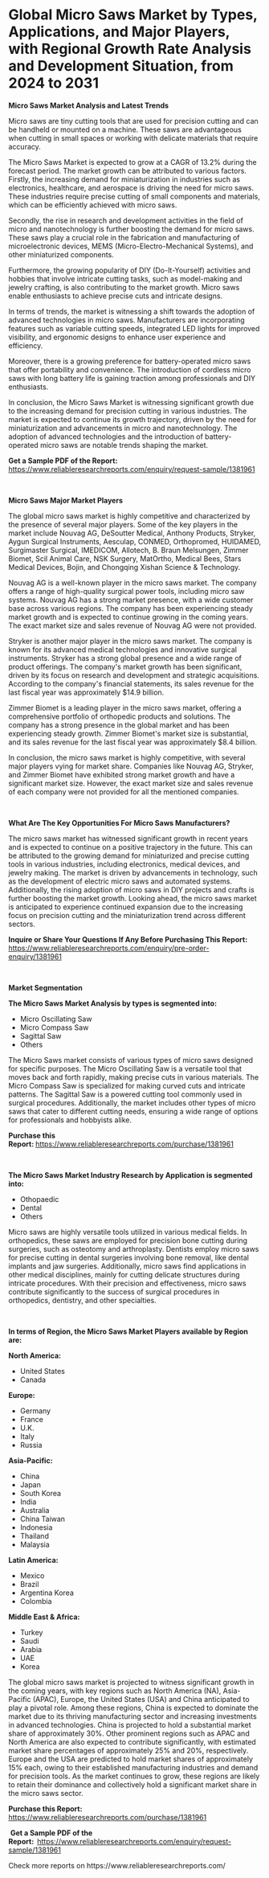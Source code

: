 <p><h1>Global Micro Saws Market by Types, Applications, and Major Players, with Regional Growth Rate Analysis and Development Situation, from 2024 to 2031</h1></p><p><strong>Micro Saws Market Analysis and Latest Trends</strong></p>
<p><p>Micro saws are tiny cutting tools that are used for precision cutting and can be handheld or mounted on a machine. These saws are advantageous when cutting in small spaces or working with delicate materials that require accuracy.</p><p>The Micro Saws Market is expected to grow at a CAGR of 13.2% during the forecast period. The market growth can be attributed to various factors. Firstly, the increasing demand for miniaturization in industries such as electronics, healthcare, and aerospace is driving the need for micro saws. These industries require precise cutting of small components and materials, which can be efficiently achieved with micro saws.</p><p>Secondly, the rise in research and development activities in the field of micro and nanotechnology is further boosting the demand for micro saws. These saws play a crucial role in the fabrication and manufacturing of microelectronic devices, MEMS (Micro-Electro-Mechanical Systems), and other miniaturized components.</p><p>Furthermore, the growing popularity of DIY (Do-It-Yourself) activities and hobbies that involve intricate cutting tasks, such as model-making and jewelry crafting, is also contributing to the market growth. Micro saws enable enthusiasts to achieve precise cuts and intricate designs.</p><p>In terms of trends, the market is witnessing a shift towards the adoption of advanced technologies in micro saws. Manufacturers are incorporating features such as variable cutting speeds, integrated LED lights for improved visibility, and ergonomic designs to enhance user experience and efficiency.</p><p>Moreover, there is a growing preference for battery-operated micro saws that offer portability and convenience. The introduction of cordless micro saws with long battery life is gaining traction among professionals and DIY enthusiasts.</p><p>In conclusion, the Micro Saws Market is witnessing significant growth due to the increasing demand for precision cutting in various industries. The market is expected to continue its growth trajectory, driven by the need for miniaturization and advancements in micro and nanotechnology. The adoption of advanced technologies and the introduction of battery-operated micro saws are notable trends shaping the market.</p></p>
<p><strong>Get a Sample PDF of the Report:&nbsp;</strong> <a href="https://www.reliableresearchreports.com/enquiry/request-sample/1381961">https://www.reliableresearchreports.com/enquiry/request-sample/1381961</a></p>
<p>&nbsp;</p>
<p><strong>Micro Saws Major Market Players</strong></p>
<p><p>The global micro saws market is highly competitive and characterized by the presence of several major players. Some of the key players in the market include Nouvag AG, DeSoutter Medical, Anthony Products, Stryker, Aygun Surgical Instruments, Aesculap, CONMED, Orthopromed, HUIDAMED, Surgimaster Surgical, IMEDICOM, Allotech, B. Braun Melsungen, Zimmer Biomet, Scil Animal Care, NSK Surgery, MatOrtho, Medical Bees, Stars Medical Devices, Bojin, and Chongqing Xishan Science & Technology.</p><p>Nouvag AG is a well-known player in the micro saws market. The company offers a range of high-quality surgical power tools, including micro saw systems. Nouvag AG has a strong market presence, with a wide customer base across various regions. The company has been experiencing steady market growth and is expected to continue growing in the coming years. The exact market size and sales revenue of Nouvag AG were not provided.</p><p>Stryker is another major player in the micro saws market. The company is known for its advanced medical technologies and innovative surgical instruments. Stryker has a strong global presence and a wide range of product offerings. The company's market growth has been significant, driven by its focus on research and development and strategic acquisitions. According to the company's financial statements, its sales revenue for the last fiscal year was approximately $14.9 billion.</p><p>Zimmer Biomet is a leading player in the micro saws market, offering a comprehensive portfolio of orthopedic products and solutions. The company has a strong presence in the global market and has been experiencing steady growth. Zimmer Biomet's market size is substantial, and its sales revenue for the last fiscal year was approximately $8.4 billion.</p><p>In conclusion, the micro saws market is highly competitive, with several major players vying for market share. Companies like Nouvag AG, Stryker, and Zimmer Biomet have exhibited strong market growth and have a significant market size. However, the exact market size and sales revenue of each company were not provided for all the mentioned companies.</p></p>
<p>&nbsp;</p>
<p><strong>What Are The Key Opportunities For Micro Saws Manufacturers?</strong></p>
<p><p>The micro saws market has witnessed significant growth in recent years and is expected to continue on a positive trajectory in the future. This can be attributed to the growing demand for miniaturized and precise cutting tools in various industries, including electronics, medical devices, and jewelry making. The market is driven by advancements in technology, such as the development of electric micro saws and automated systems. Additionally, the rising adoption of micro saws in DIY projects and crafts is further boosting the market growth. Looking ahead, the micro saws market is anticipated to experience continued expansion due to the increasing focus on precision cutting and the miniaturization trend across different sectors.</p></p>
<p><strong>Inquire or Share Your Questions If Any Before Purchasing This Report:</strong> <a href="https://www.reliableresearchreports.com/enquiry/pre-order-enquiry/1381961">https://www.reliableresearchreports.com/enquiry/pre-order-enquiry/1381961</a></p>
<p>&nbsp;</p>
<p><strong>Market Segmentation</strong></p>
<p><strong>The Micro Saws Market Analysis by types is segmented into:</strong></p>
<p><ul><li>Micro Oscillating Saw</li><li>Micro Compass Saw</li><li>Sagittal Saw</li><li>Others</li></ul></p>
<p><p>The Micro Saws market consists of various types of micro saws designed for specific purposes. The Micro Oscillating Saw is a versatile tool that moves back and forth rapidly, making precise cuts in various materials. The Micro Compass Saw is specialized for making curved cuts and intricate patterns. The Sagittal Saw is a powered cutting tool commonly used in surgical procedures. Additionally, the market includes other types of micro saws that cater to different cutting needs, ensuring a wide range of options for professionals and hobbyists alike.</p></p>
<p><strong>Purchase this Report:&nbsp;</strong><a href="https://www.reliableresearchreports.com/purchase/1381961">https://www.reliableresearchreports.com/purchase/1381961</a></p>
<p>&nbsp;</p>
<p><strong>The Micro Saws Market Industry Research by Application is segmented into:</strong></p>
<p><ul><li>Othopaedic</li><li>Dental</li><li>Others</li></ul></p>
<p><p>Micro saws are highly versatile tools utilized in various medical fields. In orthopedics, these saws are employed for precision bone cutting during surgeries, such as osteotomy and arthroplasty. Dentists employ micro saws for precise cutting in dental surgeries involving bone removal, like dental implants and jaw surgeries. Additionally, micro saws find applications in other medical disciplines, mainly for cutting delicate structures during intricate procedures. With their precision and effectiveness, micro saws contribute significantly to the success of surgical procedures in orthopedics, dentistry, and other specialties.</p></p>
<p>&nbsp;</p>
<p><strong>In terms of Region, the Micro Saws Market Players available by Region are:</strong></p>
<p>
    <p> <strong> North America: </strong>
        <ul>
            <li>United States</li>
            <li>Canada</li>
        </ul>
        </p> 
    <p> <strong> Europe: </strong>
        <ul>
            <li>Germany</li>
            <li>France</li>
            <li>U.K.</li>
            <li>Italy</li>
            <li>Russia</li>
        </ul>
        </p> 
    <p> <strong> Asia-Pacific: </strong>
        <ul>
            <li>China</li>
            <li>Japan</li>
            <li>South Korea</li>
            <li>India</li>
            <li>Australia</li>
            <li>China Taiwan</li>
            <li>Indonesia</li>
            <li>Thailand</li>
            <li>Malaysia</li>
        </ul>
        </p> 
    <p> <strong> Latin America: </strong>
        <ul>
            <li>Mexico</li>
            <li>Brazil</li>
            <li>Argentina Korea</li>
            <li>Colombia</li>
        </ul>
        </p> 
    <p> <strong> Middle East & Africa: </strong>
        <ul>
            <li>Turkey</li>
            <li>Saudi</li>
            <li>Arabia</li>
            <li>UAE</li>
            <li>Korea</li>
        </ul>
    </p>
    </p>
<p><p>The global micro saws market is projected to witness significant growth in the coming years, with key regions such as North America (NA), Asia-Pacific (APAC), Europe, the United States (USA) and China anticipated to play a pivotal role. Among these regions, China is expected to dominate the market due to its thriving manufacturing sector and increasing investments in advanced technologies. China is projected to hold a substantial market share of approximately 30%. Other prominent regions such as APAC and North America are also expected to contribute significantly, with estimated market share percentages of approximately 25% and 20%, respectively. Europe and the USA are predicted to hold market shares of approximately 15% each, owing to their established manufacturing industries and demand for precision tools. As the market continues to grow, these regions are likely to retain their dominance and collectively hold a significant market share in the micro saws sector.</p></p>
<p><strong>Purchase this Report: </strong><a href="https://www.reliableresearchreports.com/purchase/1381961">https://www.reliableresearchreports.com/purchase/1381961</a></p>
<p>&nbsp;<strong>Get a Sample PDF of the Report:&nbsp;&nbsp;</strong><a href="https://www.reliableresearchreports.com/enquiry/request-sample/1381961">https://www.reliableresearchreports.com/enquiry/request-sample/1381961</a></p>
<p><strong></strong></p>
<p>Check more reports on https://www.reliableresearchreports.com/</p>